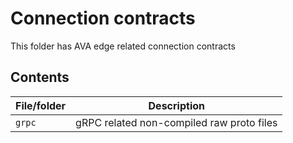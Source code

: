 # Connection contracts

This folder has AVA edge related connection contracts

## Contents

| File/folder          | Description                                    |
|----------------------|------------------------------------------------|
| `grpc `              | gRPC related non-compiled raw proto files      |

